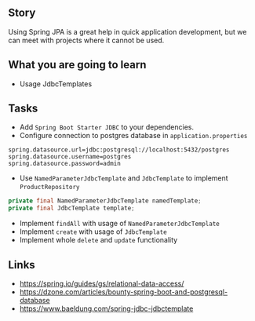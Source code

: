## Story

Using Spring JPA is a great help in quick application development, but we can meet with projects where it cannot be used.

## What you are going to learn
- Usage JdbcTemplates

## Tasks
- Add `Spring Boot Starter JDBC` to your dependencies.
- Configure connection to postgres database in `application.properties`
```properties
spring.datasource.url=jdbc:postgresql://localhost:5432/postgres
spring.datasource.username=postgres
spring.datasource.password=admin
```
- Use `NamedParameterJdbcTemplate` and `JdbcTemplate` to implement `ProductRepository`
```java
private final NamedParameterJdbcTemplate namedTemplate;
private final JdbcTemplate template;
```
- Implement `findAll` with usage of `NamedParameterJdbcTemplate`
- Implement `create` with usage of `JdbcTemplate`
- Implement whole `delete` and `update` functionality


## Links
- https://spring.io/guides/gs/relational-data-access/
- https://dzone.com/articles/bounty-spring-boot-and-postgresql-database
- https://www.baeldung.com/spring-jdbc-jdbctemplate